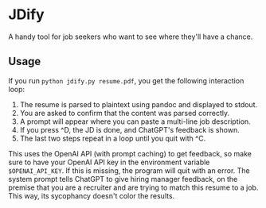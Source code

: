 # JDify

A handy tool for job seekers who want to see where they'll have a chance.

## Usage

If you run `python jdify.py resume.pdf`, you get the following interaction loop:
1. The resume is parsed to plaintext using pandoc and displayed to stdout.
2. You are asked to confirm that the content was parsed correctly.
3. A prompt will appear where you can paste a multi-line job description.
4. If you press ^D, the JD is done, and ChatGPT's feedback is shown.
5. The last two steps repeat in a loop until you quit with ^C.

This uses the OpenAI API (with prompt caching) to get feedback, so make sure to have your OpenAI API key in the environment variable `$OPENAI_API_KEY`.
If this is missing, the program will quit with an error.
The system prompt tells ChatGPT to give hiring manager feedback, on the premise that you are a recruiter and are trying to match this resume to a job.
This way, its sycophancy doesn't color the results.

